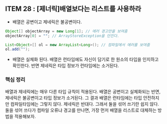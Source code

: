 ## ITEM 28 : [제너릭]배열보다는 리스트를 사용하라

- 배열은 공변이고 제네릭은 불공변이다.

```java
Object[] objectArray = new Long[1]; // 에러 경고만을 보여줌
objectArray[0] = ""; // ArrayStoreException을 던진다.

List<Object>[] ol = new ArrayList<Long>(); // 컴파일에서 에러를 보여줌
ol.add("");
```

- 배열은 실체화 된다.
배열은 런타임에도 자신이 담기로 한 원소의 타입을 인지하고 확인한다. 반면 제네릭은 타입 정보가 런타임에는 소거된다.

### 핵심 정리
배열과 제네릭에는 매우 다른 타입 규칙이 적용된다. 배열은 공변이고 실체화되는 반면, 제네릭은 불공변이고 타입 정보가 소거된다.
그 결과 배열은 런타임에는 타입 안전하지만 컴파일타임에는 그렇지 않다. 제네릭은 반대다. 그래서 둘을 섞어 쓰기란 쉽지 않다.
둘을 섞어 쓰다가 컴파일 오류냐 경고를 만나면, 가장 먼저 배열을 리스트로 대체하는 방법을 적용해보자.